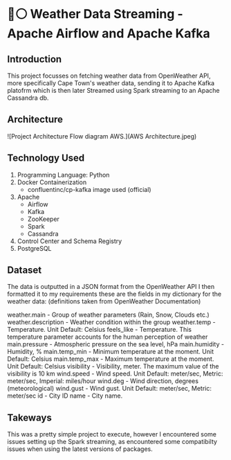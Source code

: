 # 🔴⚪ Weather Data Streaming - Apache Airflow and Apache Kafka

## Introduction
This project focusses on fetching weather data from OpenWeather API, more specifically Cape Town's weather data, sending it to Apache Kafka platofrm which is then later Streamed using Spark 
streaming to an Apache Cassandra db.

## Architecture
![Project Architecture Flow diagram AWS.](AWS Architecture.jpeg)

## Technology Used
1. Programming Language: Python
2. Docker Containerization
   - confluentinc/cp-kafka image used (official)
3. Apache
   - Airflow
   - Kafka
   - ZooKeeper
   - Spark
   - Cassandra
4. Control Center and Schema Registry
5. PostgreSQL
     

## Dataset
The data is outputted in a JSON format from the OpenWeather API I then formatted it to my requirements these are the fields in my dictionary for the weather data:
(definitions taken from OpenWeather Documentation)

weather.main - Group of weather parameters (Rain, Snow, Clouds etc.)
weather.description - Weather condition within the group
weather.temp - Temperature. Unit Default: Celsius
feels_like - Temperature. This temperature parameter accounts for the human perception of weather
main.pressure - Atmospheric pressure on the sea level, hPa
main.humidity - Humidity, %
main.temp_min - Minimum temperature at the moment. Unit Default: Celsius
main.temp_max - Maximum temperature at the moment. Unit Default: Celsius
visibility - Visibility, meter. The maximum value of the visibility is 10 km
wind.speed - Wind speed. Unit Default: meter/sec, Metric: meter/sec, Imperial: miles/hour
wind.deg - Wind direction, degrees (meteorological)
wind.gust - Wind gust. Unit Default: meter/sec, Metric: meter/sec
id - City ID
name - City name.

## Takeways
This was a pretty simple project to execute, however I encountered some issues setting up the Spark streaming, as encountered some compatibilty issues when using the latest versions of packages.

